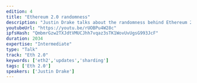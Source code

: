 ```yaml
---
edition: 4
title: "Ethereum 2.0 randomness"
description: "Justin Drake talks about the randomness behind Ethereum 2.0 using a Verifiable Delay Function."
youtubeUrl: "https://youtu.be/rUOBPu4W28c"
ipfsHash: "QmbmrGzw2TXJdtVMUCJhh7vqaz3sTK1WovUvUgsG993JcF"
duration: 2034
expertise: "Intermediate"
type: "Talk"
track: "Eth 2.0"
keywords: ['eth2','updates','sharding']
tags: ['Eth 2.0']
speakers: ['Justin Drake']
---
```

